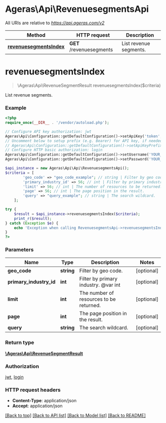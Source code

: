 # Ageras\Api\RevenuesegmentsApi

All URIs are relative to *https://api.ageras.com/v2*

Method | HTTP request | Description
------------- | ------------- | -------------
[**revenuesegmentsIndex**](RevenuesegmentsApi.md#revenuesegmentsIndex) | **GET** /revenuesegments | List revenue segments.


# **revenuesegmentsIndex**
> \Ageras\Api\RevenueSegmentResult revenuesegmentsIndex($criteria)

List revenue segments.

### Example
```php
<?php
require_once(__DIR__ . '/vendor/autoload.php');

// Configure API key authorization: jwt
Ageras\Api\Configuration::getDefaultConfiguration()->setApiKey('token', 'YOUR_API_KEY');
// Uncomment below to setup prefix (e.g. Bearer) for API key, if needed
// Ageras\Api\Configuration::getDefaultConfiguration()->setApiKeyPrefix('token', 'Bearer');
// Configure HTTP basic authorization: login
Ageras\Api\Configuration::getDefaultConfiguration()->setUsername('YOUR_USERNAME');
Ageras\Api\Configuration::getDefaultConfiguration()->setPassword('YOUR_PASSWORD');

$api_instance = new Ageras\Api\Api\RevenuesegmentsApi();
$criteria = [
        'geo_code' => "geo_code_example"; // string | Filter by geo code.
        'primary_industry_id' => 56; // int | Filter by primary industry. @var int
        'limit' => 56; // int | The number of resources to be returned.
        'page' => 56; // int | The page position in the result.
        'query' => "query_example"; // string | The search wildcard.
    ];

try {
    $result = $api_instance->revenuesegmentsIndex($criteria);
    print_r($result);
} catch (Exception $e) {
    echo 'Exception when calling RevenuesegmentsApi->revenuesegmentsIndex: ', $e->getMessage(), PHP_EOL;
}
?>
```

### Parameters

Name | Type | Description  | Notes
------------- | ------------- | ------------- | -------------
 **geo_code** | **string**| Filter by geo code. | [optional]
 **primary_industry_id** | **int**| Filter by primary industry. @var int | [optional]
 **limit** | **int**| The number of resources to be returned. | [optional]
 **page** | **int**| The page position in the result. | [optional]
 **query** | **string**| The search wildcard. | [optional]

### Return type

[**\Ageras\Api\RevenueSegmentResult**](../Model/RevenueSegmentResult.md)

### Authorization

[jwt](../../README.md#jwt), [login](../../README.md#login)

### HTTP request headers

 - **Content-Type**: application/json
 - **Accept**: application/json

[[Back to top]](#) [[Back to API list]](../../README.md#documentation-for-api-endpoints) [[Back to Model list]](../../README.md#documentation-for-models) [[Back to README]](../../README.md)

